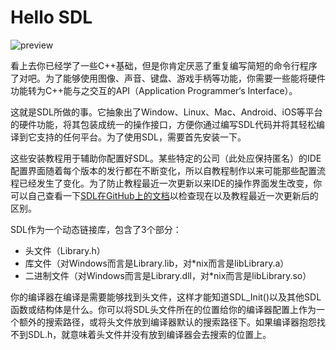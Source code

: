 # Hello SDL

![preview](https://lazyfoo.net/tutorials/SDL/01_hello_SDL/preview.png)

看上去你已经学了一些C++基础，但是你肯定厌恶了重复编写简短的命令行程序了对吧。为了能够使用图像、声音、键盘、游戏手柄等功能，你需要一些能将硬件功能转为C++能与之交互的API（Application Programmer‘s Interface）。

这就是SDL所做的事。它抽象出了Window、Linux、Mac、Android、iOS等平台的硬件功能，将其包装成统一的操作接口，方便你通过编写SDL代码并将其轻松编译到它支持的任何平台。为了使用SDL，需要首先安装一下。

这些安装教程用于辅助你配置好SDL。某些特定的公司（此处应保持匿名）的IDE配置界面随着每个版本的发行都在不断变化，所以自教程制作以来可能那些配置流程已经发生了变化。为了防止教程最近一次更新以来IDE的操作界面发生改变，你可以自己查看一下[SDL在GitHub上的文档](https://github.com/libsdl-org/SDL/tree/main/docs)以检查现在以及教程最近一次更新后的区别。

SDL作为一个动态链接库，包含了3个部分：

* 头文件（Library.h）
* 库文件（对Windows而言是Library.lib，对\*nix而言是libLibrary.a）
* 二进制文件（对Windows而言是Library.dll，对\*nix而言是libLibrary.so）

你的编译器在编译是需要能够找到头文件，这样才能知道SDL_Init()以及其他SDL函数或结构体是什么。你可以将SDL头文件所在的位置给你的编译器配置上作为一个额外的搜索路径，或将头文件放到编译器默认的搜索路径下。如果编译器抱怨找不到SDL.h，就意味着头文件并没有放到编译器会去搜索的位置上。
